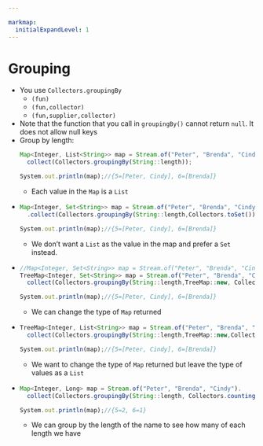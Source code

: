 ```yaml
---

markmap:
  initialExpandLevel: 1
---
```

# **Grouping**
- You use `Collectors.groupingBy`
  - `(fun)`
  - `(fun,collector)`
  - `(fun,supplier,collector)`
- Note that the function that you call in `groupingBy()`
 cannot return `null`. It does not allow null keys
- Group by length:
  ```js
  Map<Integer, List<String>> map = Stream.of("Peter", "Brenda", "Cindy").
    collect(Collectors.groupingBy(String::length));

  System.out.println(map);//{5=[Peter, Cindy], 6=[Brenda]}
  ```
  - Each value in the `Map` is a `List` 
- ```js
  Map<Integer, Set<String>> map = Stream.of("Peter", "Brenda", "Cindy")
    .collect(Collectors.groupingBy(String::length,Collectors.toSet()));

  System.out.println(map);//{5=[Peter, Cindy], 6=[Brenda]}
  ```
  - We don’t want a `List` as the value in the map and prefer a `Set` instead.
- ```js
  //Map<Integer, Set<String>> map = Stream.of("Peter", "Brenda", "Cindy")
  TreeMap<Integer, Set<String>> map = Stream.of("Peter", "Brenda", "Cindy").
    collect(Collectors.groupingBy(String::length,TreeMap::new, Collectors..toSet()));

  System.out.println(map);//{5=[Peter, Cindy], 6=[Brenda]}
  ```
  - We can change the type of `Map` returned
- ```js
  TreeMap<Integer, List<String>> map = Stream.of("Peter", "Brenda", "Cindy").
    collect(Collectors.groupingBy(String::length,TreeMap::new,Collectors.toList()));

  System.out.println(map);//{5=[Peter, Cindy], 6=[Brenda]}
  ```
  - We want to change the type of `Map` returned but leave the
  type of values as a `List`
- ```js
  Map<Integer, Long> map = Stream.of("Peter", "Brenda", "Cindy").
    collect(Collectors.groupingBy(String::length, Collectors.counting()));

  System.out.println(map);//{5=2, 6=1}
  ```
  - We can group by the length of the name to see how many of each length we have